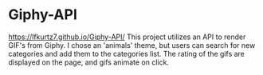 # Giphy-API
https://lfkurtz7.github.io/Giphy-API/
This project utilizes an API to render GIF's from Giphy. I chose an 'animals' theme, but users can search for new categories and add them to the categories list. The rating of the gifs are displayed on the page, and gifs animate on click. 
